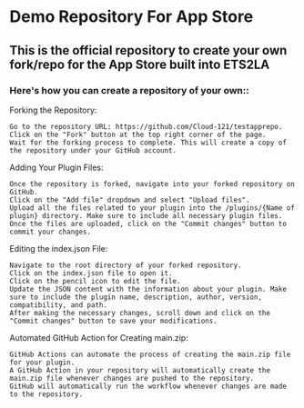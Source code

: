 # Demo Repository For App Store

## This is the official repository to create your own fork/repo for the App Store built into ETS2LA

### Here's how you can create a repository of your own::

Forking the Repository:

    Go to the repository URL: https://github.com/Cloud-121/testapprepo.
    Click on the "Fork" button at the top right corner of the page.
    Wait for the forking process to complete. This will create a copy of the repository under your GitHub account.

Adding Your Plugin Files:

    Once the repository is forked, navigate into your forked repository on GitHub.
    Click on the "Add file" dropdown and select "Upload files".
    Upload all the files related to your plugin into the /plugins/{Name of plugin} directory. Make sure to include all necessary plugin files.
    Once the files are uploaded, click on the "Commit changes" button to commit your changes.

Editing the index.json File:

    Navigate to the root directory of your forked repository.
    Click on the index.json file to open it.
    Click on the pencil icon to edit the file.
    Update the JSON content with the information about your plugin. Make sure to include the plugin name, description, author, version, compatibility, and path.
    After making the necessary changes, scroll down and click on the "Commit changes" button to save your modifications.

Automated GitHub Action for Creating main.zip:

    GitHub Actions can automate the process of creating the main.zip file for your plugin.
    A GitHub Action in your repository will automatically create the main.zip file whenever changes are pushed to the repository.
    GitHub will automatically run the workflow whenever changes are made to the repository.
